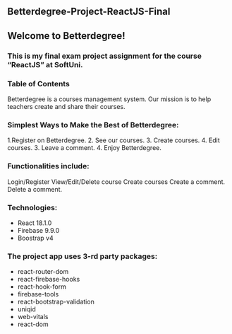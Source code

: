 
## Betterdegree-Project-ReactJS-Final

## Welcome to Betterdegree!
### This is my final exam project assignment for the course “ReactJS” at SoftUni.

### Table of Contents
Betterdegree is a courses management system. Our mission is to help teachers create and share their courses.

### Simplest Ways to Make the Best of Betterdegree:
1.Register on Betterdegree.
2. See our courses.
3. Create courses.
4. Edit courses.
3. Leave a comment.
4. Enjoy Betterdegree.


### Functionalities include:
Login/Register
View/Edit/Delete course
Create courses
Create a comment.
Delete a comment.


### Technologies:
* React 18.1.0
* Firebase 9.9.0
* Boostrap v4

### The project app uses 3-rd party packages:
*	react-router-dom
*	react-firebase-hooks
*	react-hook-form
*	firebase-tools
*	react-bootstrap-validation
*	uniqid
*	web-vitals
*	react-dom


